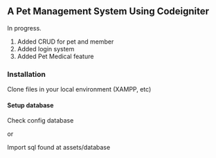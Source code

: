 ## A Pet Management System Using Codeigniter
In progress.

1. Added CRUD for pet and member
2. Added login system
3. Added Pet Medical feature

### Installation

Clone files in your local environment (XAMPP, etc)

#### Setup database
Check config database

or

Import sql found at assets/database
